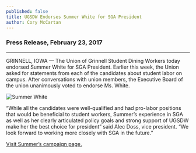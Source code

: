 ```yaml
---
published: false
title: UGSDW Endorses Summer White for SGA President
author: Cory McCartan
---
```

### Press Release, February 23, 2017

***

GRINNELL, IOWA — The Union of Grinnell Student Dining Workers today endorsed Summer White for SGA President.  Earlier this week, the Union asked for statements from each of the candidates about student labor on campus.  After conversations with union members, the Executive Board of the union unanimously voted to endorse Ms. White.

![Summer White](https://ugsdw.files.wordpress.com/2017/02/summer_white.jpg?w=412&h=412)

“While all the candidates were well-qualified and had pro-labor positions that would be beneficial to student workers, Summer’s experience in SGA as well as her clearly articulated policy goals and strong support of UGSDW make her the best choice for president” said Alec Doss, vice president.  “We look forward to working more closely with SGA in the future.”

[Visit Summer’s campaign page.](https://www.facebook.com/SummerWhiteForSGAPresident/)